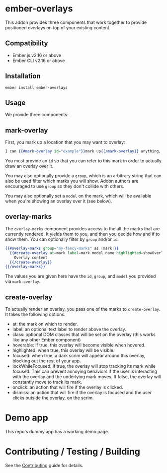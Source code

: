 # ember-overlays

This addon provides three components that work together to provide positioned overlays on top of your existing content.


Compatibility
------------------------------------------------------------------------------

* Ember.js v2.16 or above
* Ember CLI v2.16 or above


Installation
------------------------------------------------------------------------------

```
ember install ember-overlays
```

Usage
------------------------------------------------------------------------------

We provide three components:

## mark-overlay

First, you mark up a location that you may want to overlay:

```hbs
I can {{#mark-overlay id="example"}}mark up{{/mark-overlay}} anything, even plain text nodes.
```

You must provide an `id` so that you can refer to this mark in order to actually draw an overlay over it.

You may also optionally provide a `group`, which is an arbitrary string that can also be used filter which marks you will show. Addon authors are encouraged to use `group` so they don't collide with others.

You may also optionally set a `model` on the mark, which will be available when you're showing an overlay over it (see below).

## overlay-marks

The `overlay-marks` component provides access to the all the marks that are currently rendered. It yields them to you, and then you decide how and if to show them. You can optionally filter by `group` and/or `id`.

```hbs
{{#overlay-marks group="my-fancy-marks" as |mark|}}
  {{#create-overlay at=mark label=mark.model.name highlighted=showOverlay}}
    Overlay content
  {{/create-overlay}}
{{/overlay-marks}}
```

The values you are given here have the `id`, `group`, and `model` you provided via `mark-overlay`.

## create-overlay

To actually render an overlay, you pass one of the marks to `create-overlay`. It takes the following options:

 - at: the mark on which to render.
 - label: an optional text label to render above the overlay.
 - class: optional DOM classes that will be set on the overlay (this works like any other Ember component)
 - hoverable: if true, this overlay will become visible when hovered.
 - highlighted: when true, this overlay will be visible.
 - focused: when true, a dark scrim will appear around this overlay, blocking out the rest of your app.
 - lockWhileFocused: if true, the overlay will stop tracking its mark while focused. This can prevent annoying behaviors if the user is interacting with the overlay and the underlying mark moves. If false, the overlay will constantly move to track its mark.
 - onclick: an action that will fire if the overlay is clicked.
 - dismiss: an action that will fire if the overlay is focused and the user clicks outside the overlay, on the scrim.

# Demo app

This repo's dummy app has a working demo page.

# Contributing / Testing / Building

See the [Contributing](CONTRIBUTING.md) guide for details.
